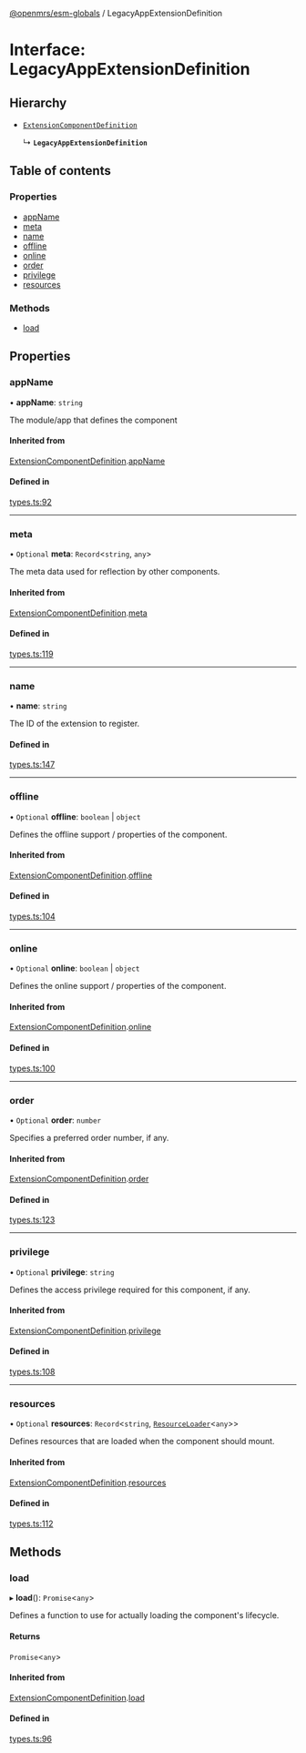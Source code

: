 [@openmrs/esm-globals](../API.md) / LegacyAppExtensionDefinition

# Interface: LegacyAppExtensionDefinition

## Hierarchy

- [`ExtensionComponentDefinition`](ExtensionComponentDefinition.md)

  ↳ **`LegacyAppExtensionDefinition`**

## Table of contents

### Properties

- [appName](LegacyAppExtensionDefinition.md#appname)
- [meta](LegacyAppExtensionDefinition.md#meta)
- [name](LegacyAppExtensionDefinition.md#name)
- [offline](LegacyAppExtensionDefinition.md#offline)
- [online](LegacyAppExtensionDefinition.md#online)
- [order](LegacyAppExtensionDefinition.md#order)
- [privilege](LegacyAppExtensionDefinition.md#privilege)
- [resources](LegacyAppExtensionDefinition.md#resources)

### Methods

- [load](LegacyAppExtensionDefinition.md#load)

## Properties

### appName

• **appName**: `string`

The module/app that defines the component

#### Inherited from

[ExtensionComponentDefinition](ExtensionComponentDefinition.md).[appName](ExtensionComponentDefinition.md#appname)

#### Defined in

[types.ts:92](https://github.com/openmrs/openmrs-esm-core/blob/master/packages/framework/esm-globals/src/types.ts#L92)

___

### meta

• `Optional` **meta**: `Record`<`string`, `any`\>

The meta data used for reflection by other components.

#### Inherited from

[ExtensionComponentDefinition](ExtensionComponentDefinition.md).[meta](ExtensionComponentDefinition.md#meta)

#### Defined in

[types.ts:119](https://github.com/openmrs/openmrs-esm-core/blob/master/packages/framework/esm-globals/src/types.ts#L119)

___

### name

• **name**: `string`

The ID of the extension to register.

#### Defined in

[types.ts:147](https://github.com/openmrs/openmrs-esm-core/blob/master/packages/framework/esm-globals/src/types.ts#L147)

___

### offline

• `Optional` **offline**: `boolean` \| `object`

Defines the offline support / properties of the component.

#### Inherited from

[ExtensionComponentDefinition](ExtensionComponentDefinition.md).[offline](ExtensionComponentDefinition.md#offline)

#### Defined in

[types.ts:104](https://github.com/openmrs/openmrs-esm-core/blob/master/packages/framework/esm-globals/src/types.ts#L104)

___

### online

• `Optional` **online**: `boolean` \| `object`

Defines the online support / properties of the component.

#### Inherited from

[ExtensionComponentDefinition](ExtensionComponentDefinition.md).[online](ExtensionComponentDefinition.md#online)

#### Defined in

[types.ts:100](https://github.com/openmrs/openmrs-esm-core/blob/master/packages/framework/esm-globals/src/types.ts#L100)

___

### order

• `Optional` **order**: `number`

Specifies a preferred order number, if any.

#### Inherited from

[ExtensionComponentDefinition](ExtensionComponentDefinition.md).[order](ExtensionComponentDefinition.md#order)

#### Defined in

[types.ts:123](https://github.com/openmrs/openmrs-esm-core/blob/master/packages/framework/esm-globals/src/types.ts#L123)

___

### privilege

• `Optional` **privilege**: `string`

Defines the access privilege required for this component, if any.

#### Inherited from

[ExtensionComponentDefinition](ExtensionComponentDefinition.md).[privilege](ExtensionComponentDefinition.md#privilege)

#### Defined in

[types.ts:108](https://github.com/openmrs/openmrs-esm-core/blob/master/packages/framework/esm-globals/src/types.ts#L108)

___

### resources

• `Optional` **resources**: `Record`<`string`, [`ResourceLoader`](ResourceLoader.md)<`any`\>\>

Defines resources that are loaded when the component should mount.

#### Inherited from

[ExtensionComponentDefinition](ExtensionComponentDefinition.md).[resources](ExtensionComponentDefinition.md#resources)

#### Defined in

[types.ts:112](https://github.com/openmrs/openmrs-esm-core/blob/master/packages/framework/esm-globals/src/types.ts#L112)

## Methods

### load

▸ **load**(): `Promise`<`any`\>

Defines a function to use for actually loading the component's lifecycle.

#### Returns

`Promise`<`any`\>

#### Inherited from

[ExtensionComponentDefinition](ExtensionComponentDefinition.md).[load](ExtensionComponentDefinition.md#load)

#### Defined in

[types.ts:96](https://github.com/openmrs/openmrs-esm-core/blob/master/packages/framework/esm-globals/src/types.ts#L96)
